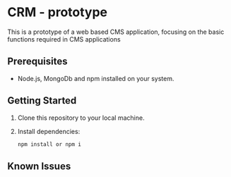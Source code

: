 # CRM - prototype

This is a prototype of a web based CMS application, focusing on the basic functions required in CMS applications

## Prerequisites

- Node.js, MongoDb and npm installed on your system.

## Getting Started

1. Clone this repository to your local machine.

2. Install dependencies:

   ```bash
   npm install or npm i


## Known Issues
